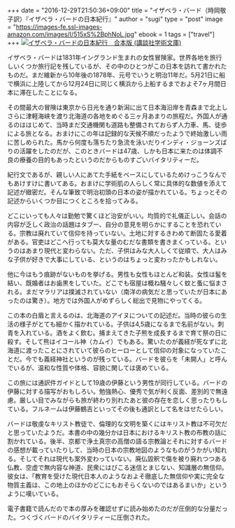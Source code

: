 +++
date = "2016-12-29T21:50:36+09:00"
title = "イザベラ・バード（時岡敬子訳）『イザベラ・バードの日本紀行』"
author = "sugi"
type = "post"
image = "https://images-fe.ssl-images-amazon.com/images/I/515xS%2BphNoL.jpg"
ebook = 1
tags = ["travel"]
+++
<a href="http://www.amazon.co.jp/exec/obidos/ASIN/B00NOTKTIW/chezsugi-22/ref=nosim/" name="amazletlink" target="_blank"><img src="https://images-fe.ssl-images-amazon.com/images/I/515xS%2BphNoL.jpg" alt="イザベラ・バードの日本紀行　合本版 (講談社学術文庫)" class="alignleft"  /></a>

イザベラ・バードは1831年イングランド生まれの女性冒険家。世界各地を旅行しいくつか旅行記を残しているが、その中のひとつがこの日本を訪れて書かれたものだ。まだ維新から10年後の1878年、元号でいうと明治11年だ。5月21日に船で横浜に上陸してから12月24日に同じく横浜から上船するまでおよそ7ヶ月間日本に滞在したことになる。

その間最大の冒険は東京から日光を通り新潟に出て日本海沿岸を青森まで北上しさらに津軽海峡を渡り北海道の各地をめぐる三ヶ月あまりの旅程だ。外国人が通るのははじめて、当時まだ交通機関も道路も整備されておらず人力車、馬、徒歩による旅となる。おまけにこの年は記録的な天候不順だったようで終始激しい雨に苦しめられた。馬から何度も落ちたり急流を泳いだりインディ・ジョーンズばりの活躍をしたのだが、このときバードは47歳、しかも日本に来たのは体調不良の療養の目的もあったというのだからものすごいバイタリティーだ。

紀行文であるが、親しい人にあてた手紙をベースにしているためけっこうなんでもあけすけに書いてある。おまけに学術肌の人らしく常に具体的な数値を添えて記述が緻密だ。そんな筆致で明治初頭の日本の姿が描かれている。ちょっとその記述からいくつか目につくところを拾ってみる。

どこにいっても人々は勤勉で驚くほど治安がいい。均質的で礼儀正しい。会話の内容が乏しく政治の話題はタブー、自分の意見を明らかにすることを恐れている。宗教は廃れていて信仰を持っていない。土地に対するきわめて断固たる愛着がある。官吏はどこへ行っても莫大な量のむだな書類を書きまくっている。というのはあまり現代と変わらない。ただ、子供はみな大人しくて従順で、大人はみな子供が好きで大事にしている、というのはちょっと変わったかもしれない。

他に今はもう痕跡がないものを挙げる。男性も女性もほとんど和装。女性は髷を結い、既婚者はお歯黒をしていた。どこでも宿屋は概ね騒々しく蚊と蚤に悩まされる。まだマラリアは撲滅されていない（南洋の病気だと思っていたが日本にあったのは驚き）。地方では外国人がめずらしく総出で見物にやってくる。

この本の白眉と言えるのは、北海道のアイヌについての記述だ。当時の彼らの生活の様子がとても細かく描かれている。子供は4,5歳になるまで名前がない。刺青を入れている。酒をよく飲む。捕まえてきた子熊を成長するまで育て祭の日に殺す。そして熊はイコール神（カムイ）でもある。驚いたのが義経が死なずに北海道に渡ったことにされていて彼らのヒーローとして信仰の対象になっていたことだ。今でも義経神社というのが残っている。バードを彼らを「未開人」と呼んでいるが、温和な性質や体格、容貌に関しては褒めている。

この旅には通訳件ガイドとして19歳の伊藤という男性が同行している。バードの伊藤に対する描写がおもしろい。勉強熱心、優秀で気が利く反面、差別的で無遠慮。厳しい目でみながらも旅が終わり別れたあと彼の存在を恋しく思ったりもしている。フルネームは伊藤鶴吉といってその後も通訳として名をはせたらしい。

バードは敬虔なキリスト教徒で、倫理的な文明を築くにはキリスト教は不可欠だと思っていたようだ。本書の中の幾分かは日本におけるキリスト教の布教の話に割かれている。後半、京都で浄土真宗の高僧の語る宗教論とそれに対するバードの感想が載っていたりして、当時の日本の宗教地図のようなものがうかがい知れる。そしてそれは現代も案外変わっていない。廃仏毀釈で傷を被り廃れつつある仏教、空虚で無内容な神道、民衆にはびこる迷信とまじない、知識層の無信仰。彼女は、「教育を受けた現代日本人のようなおよそ徹底した無信仰や実に完全な物質主義は、この地上のほかのどこにもおそらくないのではあるまいか」というように嘆いている。

電子書籍で読んだので本の厚みを確認せずに読み始めたのだが圧倒的な分量だった。つくづくバードのバイタリティーに圧倒された。
